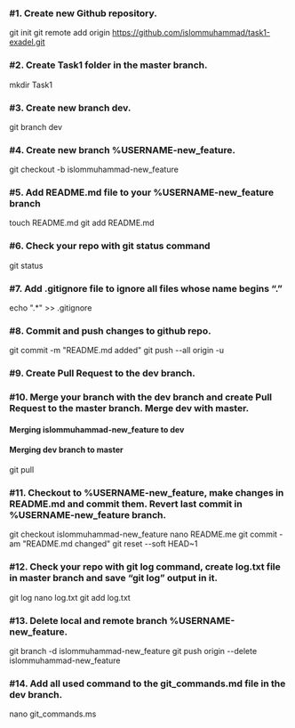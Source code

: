 ### #1. Create new Github repository.
git init
git remote add origin https://github.com/islommuhammad/task1-exadel.git
### #2. Create Task1 folder in the master branch.
mkdir Task1
### #3. Create new branch dev.
git branch dev
### #4. Create new branch %USERNAME-new_feature.
git checkout -b islommuhammad-new_feature
### #5. Add README.md file to your %USERNAME-new_feature branch
touch README.md
git add README.md
### #6. Check your repo with git status command
git status
### #7. Add .gitignore file to ignore all files whose name begins “.”
echo ".*" >> .gitignore
### #8. Commit and push changes to github repo.
git commit -m "README.md added"
git push --all origin -u
### #9. Create Pull Request to the dev branch.
### #10. Merge your branch with the dev branch and create Pull Request to the master branch. Merge dev with master.
#### Merging islommuhammad-new_feature to dev
#### Merging dev branch to master
git pull
### #11. Checkout to %USERNAME-new_feature, make changes in README.md and commit them. Revert last commit in %USERNAME-new_feature branch.
git checkout islommuhammad-new_feature
nano README.me
git commit -am "README.md changed"
git reset --soft HEAD~1
### #12. Check your repo with git log command, create log.txt file in master branch and save “git log” output in it.
git log
nano log.txt
git add log.txt
### #13. Delete local and remote branch %USERNAME-new_feature.
git branch -d islommuhammad-new_feature
git push origin --delete islommuhammad-new_feature
### #14. Add all used command to the git_commands.md file in the dev branch.
 nano git_commands.ms

